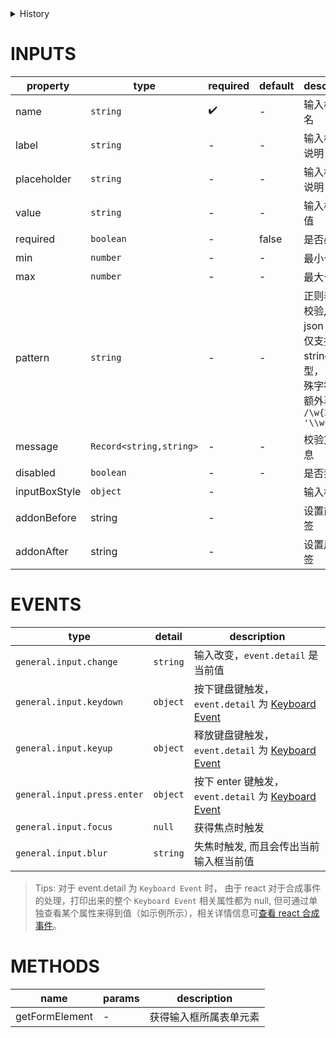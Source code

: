 [//]: # "atom-bricks/form-input/general-input.ts"

<details>
<summary>History</summary>

| Version | Change                              |
| ------- | ----------------------------------- |
| 1.61.0  | 新增属性 `addonBefore`,`addonAfter` |

</details>

# INPUTS

| property      | type                    | required | default | description                                                                                             |
| ------------- | ----------------------- | -------- | ------- | ------------------------------------------------------------------------------------------------------- |
| name          | `string`                | ✔️       | -       | 输入框字段名                                                                                            |
| label         | `string`                | -        | -       | 输入框字段说明                                                                                          |
| placeholder   | `string`                | -        | -       | 输入框占位说明                                                                                          |
| value         | `string`                | -        | -       | 输入框初始值                                                                                            |
| required      | `boolean`               | -        | false   | 是否必填                                                                                                |
| min           | `number`                | -        | -       | 最小长度                                                                                                |
| max           | `number`                | -        | -       | 最大长度                                                                                                |
| pattern       | `string`                | -        | -       | 正则表达式校验, 由于在 json 中配置仅支持 string 类型， 对于特殊字符需要额外再转义 `/\w{3}/ -> '\\w{3}'` |
| message       | `Record<string,string>` | -        | -       | 校验文本信息                                                                                            |
| disabled      | `boolean`               | -        | -       | 是否禁用                                                                                                |
| inputBoxStyle | `object`                | -        |         | 输入框样式                                                                                              |
| addonBefore   | string                  | -        |         | 设置前置标签                                                                                            |
| addonAfter    | string                  | -        |         | 设置后置标签                                                                                            |

# EVENTS

| type                        | detail   | description                                                                                                         |
| --------------------------- | -------- | ------------------------------------------------------------------------------------------------------------------- |
| `general.input.change`      | `string` | 输入改变，`event.detail` 是当前值                                                                                   |
| `general.input.keydown`     | `object` | 按下键盘键触发，`event.detail` 为 [Keyboard Event](https://zh-hans.reactjs.org/docs/events.html#keyboard-events)    |
| `general.input.keyup`       | `object` | 释放键盘键触发，`event.detail` 为 [Keyboard Event](https://zh-hans.reactjs.org/docs/events.html#keyboard-events)    |
| `general.input.press.enter` | `object` | 按下 enter 键触发，`event.detail` 为 [Keyboard Event](https://zh-hans.reactjs.org/docs/events.html#keyboard-events) |
| `general.input.focus`       | `null`   | 获得焦点时触发                                                                                                      |
| `general.input.blur`        | `string` | 失焦时触发, 而且会传出当前输入框当前值                                                                              |

> Tips: 对于 event.detail 为 `Keyboard Event` 时， 由于 react 对于合成事件的处理，打印出来的整个 `Keyboard Event` 相关属性都为 null, 但可通过单独查看某个属性来得到值（如示例所示），相关详情信息可[查看 react 合成事件](https://zh-hans.reactjs.org/docs/events.html#event-pooling)。

# METHODS

| name           | params | description            |
| -------------- | ------ | ---------------------- |
| getFormElement | -      | 获得输入框所属表单元素 |
